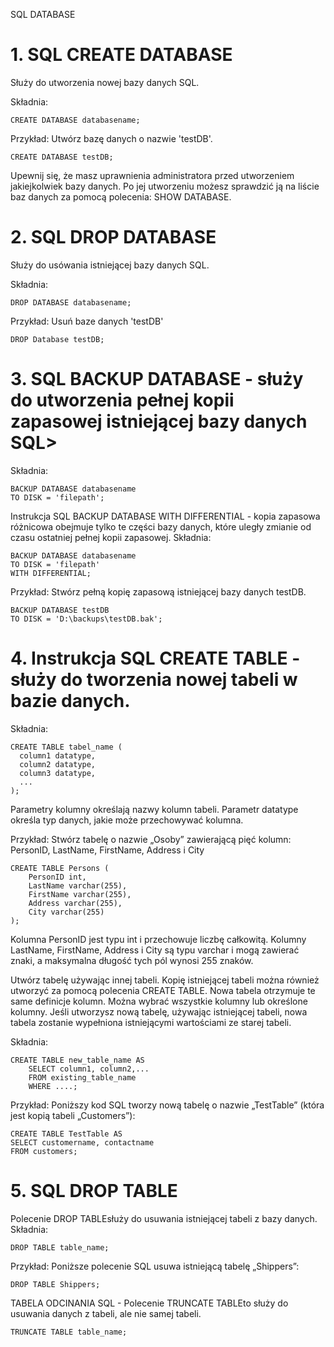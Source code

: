 SQL DATABASE

# 1. SQL CREATE DATABASE 

Służy do utworzenia nowej bazy danych SQL.

Składnia:
```
CREATE DATABASE databasename;
```
Przykład: Utwórz bazę danych o nazwie 'testDB'.
```
CREATE DATABASE testDB;
```
Upewnij się, że masz uprawnienia administratora przed utworzeniem jakiejkolwiek bazy danych. Po jej utworzeniu możesz sprawdzić ją na liście baz danych za pomocą polecenia: SHOW DATABASE.

# 2. SQL DROP DATABASE

Służy do usówania istniejącej bazy danych SQL.

Składnia:
```
DROP DATABASE databasename;
```
Przykład: Usuń baze danych 'testDB'
```
DROP Database testDB;
```

# 3. SQL BACKUP DATABASE - służy do utworzenia pełnej kopii zapasowej istniejącej bazy danych SQL>

Składnia:
```
BACKUP DATABASE databasename
TO DISK = 'filepath';
```
Instrukcja SQL BACKUP DATABASE WITH DIFFERENTIAL - kopia zapasowa różnicowa obejmuje tylko te części bazy danych, które uległy zmianie od czasu ostatniej pełnej kopii zapasowej.
Składnia:
```
BACKUP DATABASE databasename
TO DISK = 'filepath'
WITH DIFFERENTIAL;
```
Przykład: Stwórz pełną kopię zapasową istniejącej bazy danych testDB.
```
BACKUP DATABASE testDB
TO DISK = 'D:\backups\testDB.bak';
```

# 4. Instrukcja SQL CREATE TABLE - służy do tworzenia nowej tabeli w bazie danych.

Składnia:
```
CREATE TABLE tabel_name (
  column1 datatype,
  column2 datatype,
  column3 datatype,
  ...
);
```

Parametry kolumny określają nazwy kolumn tabeli. Parametr datatype określa typ danych, jakie może przechowywać kolumna.

Przykład:  Stwórz tabelę o nazwie „Osoby” zawierającą pięć kolumn: PersonID, LastName, FirstName, Address i City
```
CREATE TABLE Persons (
    PersonID int,
    LastName varchar(255),
    FirstName varchar(255),
    Address varchar(255),
    City varchar(255)
);
```

Kolumna PersonID jest typu int i przechowuje liczbę całkowitą. Kolumny LastName, FirstName, Address i City są typu varchar i mogą zawierać znaki, a maksymalna długość tych pól wynosi 255 znaków.

Utwórz tabelę używając innej tabeli.
Kopię istniejącej tabeli można również utworzyć za pomocą polecenia CREATE TABLE. Nowa tabela otrzymuje te same definicje kolumn. Można wybrać wszystkie kolumny lub określone kolumny.
Jeśli utworzysz nową tabelę, używając istniejącej tabeli, nowa tabela zostanie wypełniona istniejącymi wartościami ze starej tabeli.

Składnia:
```
CREATE TABLE new_table_name AS
    SELECT column1, column2,...
    FROM existing_table_name
    WHERE ....;
```
Przykład: Poniższy kod SQL tworzy nową tabelę o nazwie „TestTable” (która jest kopią tabeli „Customers”): 
```
CREATE TABLE TestTable AS
SELECT customername, contactname
FROM customers;
```

# 5. SQL DROP TABLE

Polecenie DROP TABLEsłuży do usuwania istniejącej tabeli z bazy danych.
Składnia:
```
DROP TABLE table_name;
```
Przykład: Poniższe polecenie SQL usuwa istniejącą tabelę „Shippers”:
```
DROP TABLE Shippers;
```

TABELA ODCINANIA SQL - Polecenie TRUNCATE TABLEto służy do usuwania danych z tabeli, ale nie samej tabeli.
```
TRUNCATE TABLE table_name;
```
